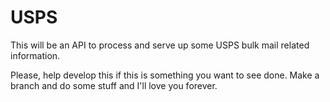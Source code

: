 # USPS
This will be an API to process and serve up some USPS bulk mail related information.

Please, help develop this if this is something you want to see done. Make a branch and do some stuff and I'll love you forever. 
